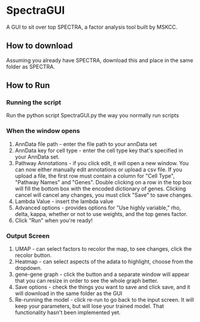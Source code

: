 # SpectraGUI
A GUI to sit over top SPECTRA, a factor analysis tool built by MSKCC.

## How to download
Assuming you already have SPECTRA, download this and place in the same folder as SPECTRA.

## How to Run

### Running the script
Run the python script SpectraGUI.py the way you normally run scripts

### When the window opens
1. AnnData file path - enter the file path to your annData set
2. AnnData key for cell type - enter the cell type key that's specified in your AnnData set. 
3. Pathway Annotations - if you click edit, it will open a new window. You can now either manually edit annotations or upload a csv file. If you upload a file, the first row must contain a column for "Cell Type", "Pathway Names" and "Genes". Double clicking on a row in the top box will fill the bottom box with the encoded dictionary of genes. Clicking cancel will cancel any changes, you must click "Save" to save changes.
4. Lambda Value - insert the lambda value
5. Advanced options - provides options for "Use highly variable," rho, delta, kappa, whether or not to use weights, and the top genes factor.
6. Click "Run" when you're ready!

### Output Screen
1. UMAP - can select factors to recolor the map, to see changes, click the recolor button.
2. Heatmap - can select aspects of the adata to highlight, choose from the dropdown.
3. gene-gene graph - click the button and a separate window will appear that you can resize in order to see the whole graph better.
4. Save options - check the things you want to save and click save, and it will download in the same folder as the GUI
5. Re-running the model - click re-run to go back to the input screen. It will keep your parameters, but will lose your trained model. That functionality hasn't been implemented yet.
